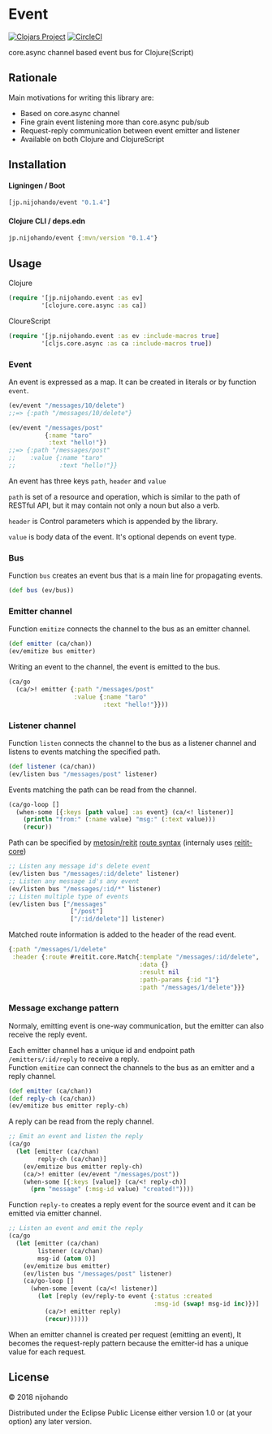 # Event

[![Clojars Project](https://img.shields.io/clojars/v/jp.nijohando/event.svg)](https://clojars.org/jp.nijohando/event)
[![CircleCI](https://circleci.com/gh/nijohando/event.svg?style=shield)](https://circleci.com/gh/nijohando/event)

core.async channel based event bus for Clojure(Script)

## Rationale

Main motivations for writing this library are:

* Based on core.async channel
* Fine grain event listening more than core.async pub/sub
* Request-reply communication between event emitter and listener
* Available on both Clojure and ClojureScript

## Installation

#### Ligningen / Boot

```clojure
[jp.nijohando/event "0.1.4"]
```

#### Clojure CLI / deps.edn

```clojure
jp.nijohando/event {:mvn/version "0.1.4"}
```

## Usage

Clojure

```clojure
(require '[jp.nijohando.event :as ev]
         '[clojure.core.async :as ca])
```

CloureScript

```clojure
(require '[jp.nijohando.event :as ev :include-macros true]
         '[cljs.core.async :as ca :include-macros true])
```

### Event

An event is expressed as a map. It can be created in literals or by function `event`.

```clojure
(ev/event "/messages/10/delete")
;;=> {:path "/messages/10/delete"}
```

```clojure
(ev/event "/messages/post" 
          {:name "taro" 
           :text "hello!"})
;;=> {:path "/messages/post"
;;    :value {:name "taro"
;;            :text "hello!"}}
```

An event has three keys `path`, `header` and `value`

`path` is set of a resource and operation, which is similar to the path of RESTful API, but it may contain not only a noun but also a verb.

`header` is Control parameters which is appended by the library.

`value` is body data of the event. It's optional depends on event type.

### Bus

Function `bus` creates an event bus that is a main line for propagating events.

```clojure
(def bus (ev/bus))
```

### Emitter channel

Function `emitize` connects the channel to the bus as an emitter channel.

```clojure
(def emitter (ca/chan))
(ev/emitize bus emitter)
```

Writing an event to the channel, the event is emitted to the bus.

```clojure
(ca/go
  (ca/>! emitter {:path "/messages/post"
                  :value {:name "taro"
                          :text "hello!"}}))
```

### Listener channel

Function `listen` connects the channel to the bus as a listener channel and listens to events matching the specified path.

```clojure
(def listener (ca/chan))
(ev/listen bus "/messages/post" listener)
```

Events matching the path can be read from the channel.

```clojure
(ca/go-loop []
  (when-some [{:keys [path value] :as event} (ca/<! listener)]
    (println "from:" (:name value) "msg:" (:text value)))
    (recur))
```

Path can be specified by [metosin/reitit](https://github.com/metosin/reitit) [route syntax](https://metosin.github.io/reitit/basics/route_syntax.html) (internaly uses [reitit-core](https://github.com/metosin/reitit/tree/master/modules/reitit-core))

```clojure
;; Listen any message id's delete event
(ev/listen bus "/messages/:id/delete" listener)
;; Listen any message id's any event
(ev/listen bus "/messages/:id/*" listener)
;; Listen multiple type of events
(ev/listen bus ["/messages" 
                 ["/post"]
                 ["/:id/delete"]] listener)
```

Matched route information is added to the header of the read event.

```clojure
{:path "/messages/1/delete"
 :header {:route #reitit.core.Match{:template "/messages/:id/delete",
                                    :data {}
                                    :result nil
                                    :path-params {:id "1"}
                                    :path "/messages/1/delete"}}}

```

### Message exchange pattern

Normaly, emitting event is one-way communication, but the emitter can also receive the reply event.

Each emitter channel has a unique id and endpoint path `/emitters/:id/reply` to receive a reply.  
Function `emitize` can connect the channels to the bus as an emitter and a reply channel.

```clojure
(def emitter (ca/chan))
(def reply-ch (ca/chan))
(ev/emitize bus emitter reply-ch)
```

A reply can be read from the reply channel.

```clojure
;; Emit an event and listen the reply
(ca/go
  (let [emitter (ca/chan)
        reply-ch (ca/chan)]
    (ev/emitize bus emitter reply-ch)
    (ca/>! emitter (ev/event "/messages/post"))
    (when-some [{:keys [value]} (ca/<! reply-ch)]
      (prn "message" (:msg-id value) "created!"))))
```

Function `reply-to` creates a reply event for the source event and it can be emitted via emitter channel.

```clojure
;; Listen an event and emit the reply
(ca/go
  (let [emitter (ca/chan)
        listener (ca/chan)
        msg-id (atom 0)]
    (ev/emitize bus emitter)
    (ev/listen bus "/messages/post" listener)
    (ca/go-loop []
      (when-some [event (ca/<! listener)]
        (let [reply (ev/reply-to event {:status :created
                                        :msg-id (swap! msg-id inc)})]
          (ca/>! emitter reply)
          (recur))))))
```

When an emitter channel is created per request (emitting an event), It becomes the request-reply pattern because the emitter-id has a unique value for each request.

## License

© 2018 nijohando  

Distributed under the Eclipse Public License either version 1.0 or (at your option) any later version.

